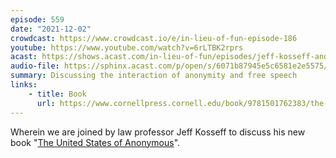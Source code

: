 ```yaml
---
episode: 559
date: "2021-12-02"
crowdcast: https://www.crowdcast.io/e/in-lieu-of-fun-episode-186
youtube: https://www.youtube.com/watch?v=6rLTBK2rprs
acast: https://shows.acast.com/in-lieu-of-fun/episodes/jeff-kosseff-and-the-united-states-of-anonymous
audio-file: https://sphinx.acast.com/p/open/s/6071b87945e5c6581e2e5575/e/61b28644c0242e001358536b/media.mp3
summary: Discussing the interaction of anonymity and free speech
links:
    - title: Book
      url: https://www.cornellpress.cornell.edu/book/9781501762383/the-united-states-of-anonymous/
---
```

Wherein we are joined by law professor Jeff Kosseff to discuss his new book "[The United States of Anonymous][book]".

[book]: https://www.cornellpress.cornell.edu/book/9781501762383/the-united-states-of-anonymous/
